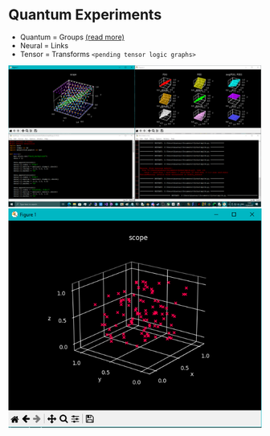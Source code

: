 # Quantum Experiments

* Quantum = Groups [(read more)](/quantum/notes.md)
* Neural = Links
* Tensor = Transforms
`<pending tensor logic graphs>`

![screenshot](/quantum/subplot.png)
![screenshot](/quantum/scope.png)
